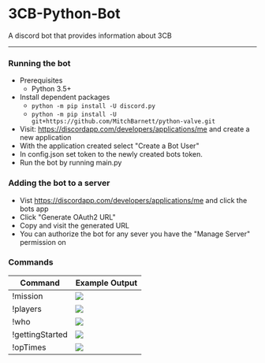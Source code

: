 # 3CB-Python-Bot

A discord bot that provides information about 3CB

---

### Running the bot
* Prerequisites
  * Python 3.5+
* Install dependent packages
  * `python -m pip install -U discord.py`
  * `python -m pip install -U git+https://github.com/MitchBarnett/python-valve.git`
* Visit:  https://discordapp.com/developers/applications/me and create a new application
* With the application created select "Create a Bot User"
* In config.json set token to the newly created bots token.
* Run the bot by running main.py

### Adding the bot to a server
* Vist https://discordapp.com/developers/applications/me and click the bots app
* Click "Generate OAuth2 URL"
* Copy and visit the generated URL
* You can authorize the bot for any sever you have the "Manage Server" permission on



### Commands
| Command         | Example Output                                                                                           |
|-----------------|----------------------------------------------------------------------------------------------------------|
| !mission        | ![](https://user-images.githubusercontent.com/7244005/41125420-52d1412c-6a9c-11e8-9809-d7769f8be900.PNG) |
| !players        | ![](https://user-images.githubusercontent.com/7244005/41125542-ab6ea676-6a9c-11e8-91f1-54e939b75c68.PNG) |
| !who            | ![](https://user-images.githubusercontent.com/7244005/41125556-b627601c-6a9c-11e8-8986-82800003e083.PNG) |
| !gettingStarted | ![](https://user-images.githubusercontent.com/7244005/41125577-c6e22c0c-6a9c-11e8-865e-0e6eabfdb82f.png) |
| !opTimes        | ![](https://user-images.githubusercontent.com/7244005/41125593-d11bc872-6a9c-11e8-9d13-7adf17c60783.PNG) |
